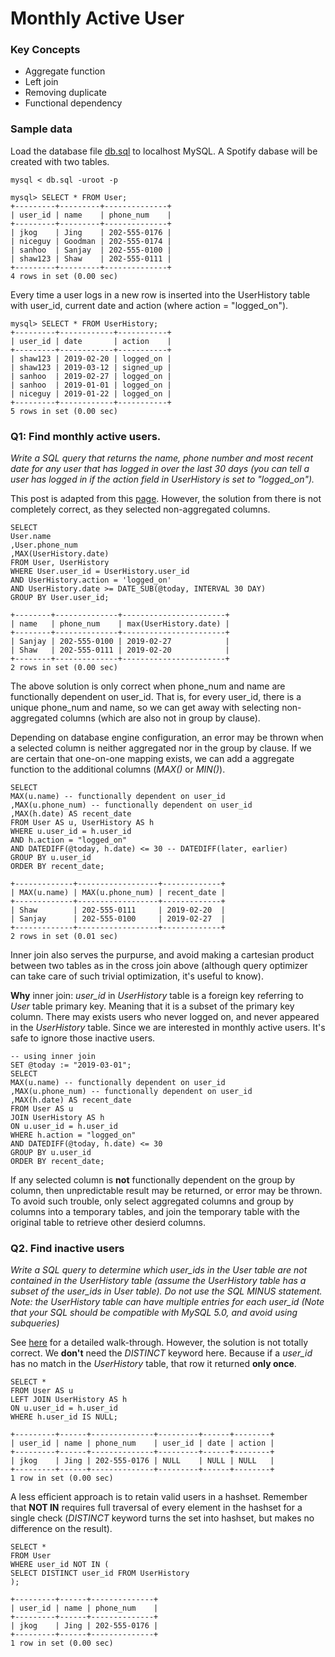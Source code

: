 # Monthly Active User

### Key Concepts
* Aggregate function
* Left join
* Removing duplicate
* Functional dependency

### Sample data
Load the database file [db.sql](db.sql) to localhost MySQL. A Spotify dabase will be created with two tables. 
```
mysql < db.sql -uroot -p
```
```
mysql> SELECT * FROM User;
+---------+---------+--------------+
| user_id | name    | phone_num    |
+---------+---------+--------------+
| jkog    | Jing    | 202-555-0176 |
| niceguy | Goodman | 202-555-0174 |
| sanhoo  | Sanjay  | 202-555-0100 |
| shaw123 | Shaw    | 202-555-0111 |
+---------+---------+--------------+
4 rows in set (0.00 sec)
```

Every time a user logs in a new row is inserted into the UserHistory table with user_id, current date and action (where action = "logged_on").
```
mysql> SELECT * FROM UserHistory;
+---------+------------+-----------+
| user_id | date       | action    |
+---------+------------+-----------+
| shaw123 | 2019-02-20 | logged_on |
| shaw123 | 2019-03-12 | signed_up |
| sanhoo  | 2019-02-27 | logged_on |
| sanhoo  | 2019-01-01 | logged_on |
| niceguy | 2019-01-22 | logged_on |
+---------+------------+-----------+
5 rows in set (0.00 sec)
```

### Q1: Find monthly active users.
*Write a SQL query that returns the name, phone number and most recent date for any user that has logged in over the last 30 days (you can tell a user has logged in if the action field in UserHistory is set to "logged_on").*

This post is adapted from this [page](https://www.programmerinterview.com/index.php/database-sql/practice-interview-question-2/). However, the solution from there is not completely correct, as they selected non-aggregated columns. 

```
SELECT 
User.name
,User.phone_num
,MAX(UserHistory.date) 
FROM User, UserHistory 
WHERE User.user_id = UserHistory.user_id 
AND UserHistory.action = 'logged_on' 
AND UserHistory.date >= DATE_SUB(@today, INTERVAL 30 DAY) 
GROUP BY User.user_id;

+--------+--------------+-----------------------+
| name   | phone_num    | max(UserHistory.date) |
+--------+--------------+-----------------------+
| Sanjay | 202-555-0100 | 2019-02-27            |
| Shaw   | 202-555-0111 | 2019-02-20            |
+--------+--------------+-----------------------+
2 rows in set (0.00 sec)

```

The above solution is only correct when phone_num and name are functionally dependent on user_id. That is, for every user_id, there is a unique phone_num and name, so we can get away with selecting non-aggregated columns (which are also not in group by clause). 

Depending on database engine configuration, an error may be thrown when a selected column is neither aggregated nor in the group by clause. If we are certain that one-on-one mapping exists, we can add a aggregate function to the additional columns (*MAX()* or *MIN()*).

```
SELECT
MAX(u.name) -- functionally dependent on user_id
,MAX(u.phone_num) -- functionally dependent on user_id
,MAX(h.date) AS recent_date
FROM User AS u, UserHistory AS h
WHERE u.user_id = h.user_id
AND h.action = "logged_on"
AND DATEDIFF(@today, h.date) <= 30 -- DATEDIFF(later, earlier)
GROUP BY u.user_id
ORDER BY recent_date;

+-------------+------------------+-------------+
| MAX(u.name) | MAX(u.phone_num) | recent_date |
+-------------+------------------+-------------+
| Shaw        | 202-555-0111     | 2019-02-20  |
| Sanjay      | 202-555-0100     | 2019-02-27  |
+-------------+------------------+-------------+
2 rows in set (0.01 sec)
```

Inner join also serves the purpurse, and avoid making a cartesian product between two tables as in the cross join above (although query optimizer can take care of such trivial optimization, it's useful to know).

__Why__ inner join: *user_id* in  *UserHistory* table is a foreign key referring to *User* table primary key. Meaning that it is a subset of the primary key column. There may exists users who never logged on, and never appeared in the *UserHistory* table. Since we are interested in monthly active users. It's safe to ignore those inactive users.

```
-- using inner join
SET @today := "2019-03-01";
SELECT
MAX(u.name) -- functionally dependent on user_id
,MAX(u.phone_num) -- functionally dependent on user_id
,MAX(h.date) AS recent_date
FROM User AS u
JOIN UserHistory AS h
ON u.user_id = h.user_id
WHERE h.action = "logged_on"
AND DATEDIFF(@today, h.date) <= 30
GROUP BY u.user_id
ORDER BY recent_date;
```

If any selected column is __not__ functionally dependent on the group by column, then unpredictable result may be returned, or error may be thrown. To avoid such trouble, only select aggregated columns and group by columns into a temporary tables, and join the temporary table with the original table to retrieve other desierd columns.

### Q2. Find inactive users 
*Write a SQL query to determine which user_ids in the User table are not contained in the UserHistory table (assume the UserHistory table has a subset of the user_ids in User table). Do not use the SQL MINUS statement. Note: the UserHistory table can have multiple entries for each user_id (Note that your SQL should be compatible with MySQL 5.0, and avoid using subqueries)*

See [here](https://www.programmerinterview.com/index.php/database-sql/practice-interview-question-2-continued/) for a detailed walk-through. However, the solution is not totally correct. We __don't__ need the *DISTINCT* keyword here. Because if a *user_id* has no match in the *UserHistory* table, that row it returned __only once__.

```
SELECT *
FROM User AS u
LEFT JOIN UserHistory AS h
ON u.user_id = h.user_id
WHERE h.user_id IS NULL;

+---------+------+--------------+---------+------+--------+
| user_id | name | phone_num    | user_id | date | action |
+---------+------+--------------+---------+------+--------+
| jkog    | Jing | 202-555-0176 | NULL    | NULL | NULL   |
+---------+------+--------------+---------+------+--------+
1 row in set (0.00 sec)
```

A less efficient approach is to retain valid users in a hashset. Remember that __NOT IN__ requires full traversal of every element in the hashset for a single check (*DISTINCT* keyword turns the set into hashset, but makes no difference on the result).

```
SELECT *
FROM User
WHERE user_id NOT IN (
SELECT DISTINCT user_id FROM UserHistory
);

+---------+------+--------------+
| user_id | name | phone_num    |
+---------+------+--------------+
| jkog    | Jing | 202-555-0176 |
+---------+------+--------------+
1 row in set (0.00 sec)
```
